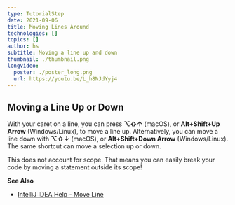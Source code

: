 ```yaml
---
type: TutorialStep
date: 2021-09-06
title: Moving Lines Around
technologies: []
topics: []
author: hs
subtitle: Moving a line up and down 
thumbnail: ./thumbnail.png
longVideo:
  poster: ./poster_long.png
  url: https://youtu.be/L_h8NJdYyj4
---
```



## Moving a Line Up or Down
With your caret on a line, you can press **⌥⇧↑** (macOS), or **Alt+Shift+Up Arrow** (Windows/Linux), to move a line up. Alternatively, you can move a line down with **⌥⇧↓** (macOS), or **Alt+Shift+Down Arrow** (Windows/Linux). The same shortcut can move a selection up or down. 

This does not account for scope. That means you can easily break your code by moving a statement outside its scope!

**See Also**
- [IntelliJ IDEA Help - Move Line](https://www.jetbrains.com/help/idea/working-with-source-code.html?keymap=primary_windows#editor_lines_code_blocks)